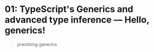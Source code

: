 # 01: TypeScript's Generics and advanced type inference &mdash; Hello, generics!
> practising generics
